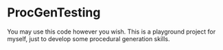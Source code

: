 # ProcGenTesting

You may use this code however you wish. This is a playground project for myself, just to develop some procedural generation skills.
